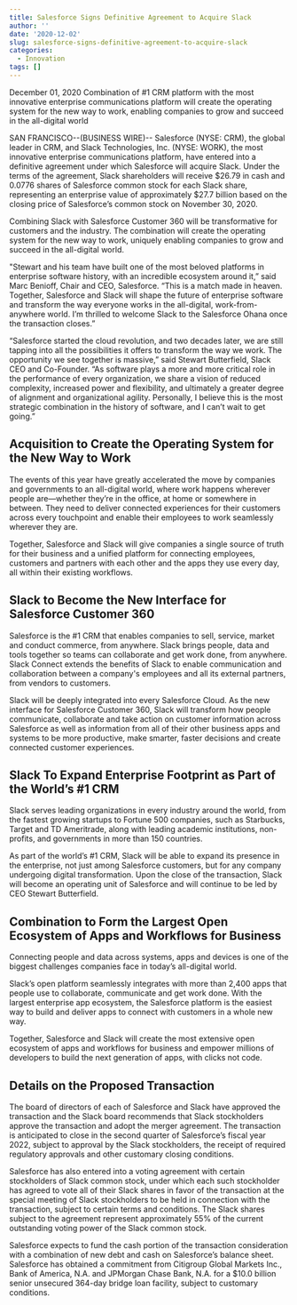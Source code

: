 ```yaml
---
title: Salesforce Signs Definitive Agreement to Acquire Slack
author: ''
date: '2020-12-02'
slug: salesforce-signs-definitive-agreement-to-acquire-slack
categories:
  - Innovation
tags: []
---
```

December 01, 2020
Combination of #1 CRM platform with the most innovative enterprise communications platform will create the operating system for the new way to work, enabling companies to grow and succeed in the all-digital world

SAN FRANCISCO--(BUSINESS WIRE)-- Salesforce (NYSE: CRM), the global leader in CRM, and Slack Technologies, Inc. (NYSE: WORK), the most innovative enterprise communications platform, have entered into a definitive agreement under which Salesforce will acquire Slack. Under the terms of the agreement, Slack shareholders will receive $26.79 in cash and 0.0776 shares of Salesforce common stock for each Slack share, representing an enterprise value of approximately $27.7 billion based on the closing price of Salesforce’s common stock on November 30, 2020.

Combining Slack with Salesforce Customer 360 will be transformative for customers and the industry. The combination will create the operating system for the new way to work, uniquely enabling companies to grow and succeed in the all-digital world.

"Stewart and his team have built one of the most beloved platforms in enterprise software history, with an incredible ecosystem around it,” said Marc Benioff, Chair and CEO, Salesforce. “This is a match made in heaven. Together, Salesforce and Slack will shape the future of enterprise software and transform the way everyone works in the all-digital, work-from-anywhere world. I’m thrilled to welcome Slack to the Salesforce Ohana once the transaction closes.”

“Salesforce started the cloud revolution, and two decades later, we are still tapping into all the possibilities it offers to transform the way we work. The opportunity we see together is massive,” said Stewart Butterfield, Slack CEO and Co-Founder. “As software plays a more and more critical role in the performance of every organization, we share a vision of reduced complexity, increased power and flexibility, and ultimately a greater degree of alignment and organizational agility. Personally, I believe this is the most strategic combination in the history of software, and I can’t wait to get going.”

## Acquisition to Create the Operating System for the New Way to Work

The events of this year have greatly accelerated the move by companies and governments to an all-digital world, where work happens wherever people are—whether they’re in the office, at home or somewhere in between. They need to deliver connected experiences for their customers across every touchpoint and enable their employees to work seamlessly wherever they are.

Together, Salesforce and Slack will give companies a single source of truth for their business and a unified platform for connecting employees, customers and partners with each other and the apps they use every day, all within their existing workflows.

## Slack to Become the New Interface for Salesforce Customer 360

Salesforce is the #1 CRM that enables companies to sell, service, market and conduct commerce, from anywhere. Slack brings people, data and tools together so teams can collaborate and get work done, from anywhere. Slack Connect extends the benefits of Slack to enable communication and collaboration between a company's employees and all its external partners, from vendors to customers.

Slack will be deeply integrated into every Salesforce Cloud. As the new interface for Salesforce Customer 360, Slack will transform how people communicate, collaborate and take action on customer information across Salesforce as well as information from all of their other business apps and systems to be more productive, make smarter, faster decisions and create connected customer experiences.

## Slack To Expand Enterprise Footprint as Part of the World’s #1 CRM

Slack serves leading organizations in every industry around the world, from the fastest growing startups to Fortune 500 companies, such as Starbucks, Target and TD Ameritrade, along with leading academic institutions, non-profits, and governments in more than 150 countries.

As part of the world’s #1 CRM, Slack will be able to expand its presence in the enterprise, not just among Salesforce customers, but for any company undergoing digital transformation. Upon the close of the transaction, Slack will become an operating unit of Salesforce and will continue to be led by CEO Stewart Butterfield.

## Combination to Form the Largest Open Ecosystem of Apps and Workflows for Business

Connecting people and data across systems, apps and devices is one of the biggest challenges companies face in today’s all-digital world.

Slack’s open platform seamlessly integrates with more than 2,400 apps that people use to collaborate, communicate and get work done. With the largest enterprise app ecosystem, the Salesforce platform is the easiest way to build and deliver apps to connect with customers in a whole new way.

Together, Salesforce and Slack will create the most extensive open ecosystem of apps and workflows for business and empower millions of developers to build the next generation of apps, with clicks not code.

## Details on the Proposed Transaction

The board of directors of each of Salesforce and Slack have approved the transaction and the Slack board recommends that Slack stockholders approve the transaction and adopt the merger agreement. The transaction is anticipated to close in the second quarter of Salesforce’s fiscal year 2022, subject to approval by the Slack stockholders, the receipt of required regulatory approvals and other customary closing conditions.

Salesforce has also entered into a voting agreement with certain stockholders of Slack common stock, under which each such stockholder has agreed to vote all of their Slack shares in favor of the transaction at the special meeting of Slack stockholders to be held in connection with the transaction, subject to certain terms and conditions. The Slack shares subject to the agreement represent approximately 55% of the current outstanding voting power of the Slack common stock.

Salesforce expects to fund the cash portion of the transaction consideration with a combination of new debt and cash on Salesforce’s balance sheet. Salesforce has obtained a commitment from Citigroup Global Markets Inc., Bank of America, N.A. and JPMorgan Chase Bank, N.A. for a $10.0 billion senior unsecured 364-day bridge loan facility, subject to customary conditions.

